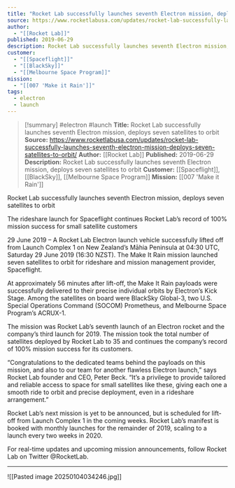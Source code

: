 ```yaml
---
title: "Rocket Lab successfully launches seventh Electron mission, deploys seven satellites to orbit "
source: https://www.rocketlabusa.com/updates/rocket-lab-successfully-launches-seventh-electron-mission-deploys-seven-satellites-to-orbit/
author:
  - "[[Rocket Lab]]"
published: 2019-06-29
description: Rocket Lab successfully launches seventh Electron mission, deploys seven satellites to orbit
customer:
  - "[[Spaceflight]]"
  - "[[BlackSky]]"
  - "[[Melbourne Space Program]]"
mission:
  - "[[007 'Make it Rain']]"
tags:
  - electron
  - launch
---
```

>[!summary]
#electron #launch
**Title:** Rocket Lab successfully launches seventh Electron mission, deploys seven satellites to orbit 
**Source:** https://www.rocketlabusa.com/updates/rocket-lab-successfully-launches-seventh-electron-mission-deploys-seven-satellites-to-orbit/
**Author:** [[Rocket Lab]]
**Published:** 2019-06-29
**Description:** Rocket Lab successfully launches seventh Electron mission, deploys seven satellites to orbit
**Customer:** [[Spaceflight]], [[BlackSky]], [[Melbourne Space Program]]
**Mission:** [[007 'Make it Rain']]

Rocket Lab successfully launches seventh Electron mission, deploys seven satellites to orbit

 The rideshare launch for Spaceflight continues Rocket Lab’s record of 100% mission success for small satellite customers  

29 June 2019 – A Rocket Lab Electron launch vehicle successfully lifted off from Launch Complex 1 on New Zealand’s Māhia Peninsula at 04:30 UTC, Saturday 29 June 2019 (16:30 NZST). The Make It Rain mission launched seven satellites to orbit for rideshare and mission management provider, Spaceflight.  

At approximately 56 minutes after lift-off, the Make It Rain payloads were successfully delivered to their precise individual orbits by Electron’s Kick Stage. Among the satellites on board were BlackSky Global-3, two U.S. Special Operations Command (SOCOM) Prometheus, and Melbourne Space Program’s ACRUX-1.

The mission was Rocket Lab’s seventh launch of an Electron rocket and the company’s third launch for 2019. The mission took the total number of satellites deployed by Rocket Lab to 35 and continues the company’s record of 100% mission success for its customers.  

“Congratulations to the dedicated teams behind the payloads on this mission, and also to our team for another flawless Electron launch,” says Rocket Lab founder and CEO, Peter Beck. “It’s a privilege to provide tailored and reliable access to space for small satellites like these, giving each one a smooth ride to orbit and precise deployment, even in a rideshare arrangement.”

Rocket Lab’s next mission is yet to be announced, but is scheduled for lift-off from Launch Complex 1 in the coming weeks. Rocket Lab’s manifest is booked with monthly launches for the remainder of 2019, scaling to a launch every two weeks in 2020.

For real-time updates and upcoming mission announcements, follow Rocket Lab on Twitter @RocketLab.

---

![[Pasted image 20250104034246.jpg]]